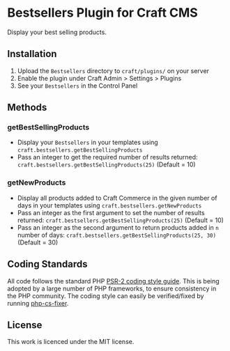 # Bestsellers Plugin for Craft CMS

Display your best selling products.

## Installation

1. Upload the `Bestsellers` directory to `craft/plugins/` on your server
2. Enable the plugin under Craft Admin > Settings > Plugins
3. See your `Bestsellers` in the Control Panel

## Methods

### getBestSellingProducts

- Display your `Bestsellers` in your templates using `craft.bestsellers.getBestSellingProducts`
- Pass an integer to get the required number of results returned: `craft.bestsellers.getBestSellingProducts(25)` (Default = 10)

### getNewProducts

- Display all products added to Craft Commerce in the given number of days in your templates using `craft.bestsellers.getNewProducts`
- Pass an integer as the first argument to set the number of results returned: `craft.bestsellers.getBestSellingProducts(25)` (Default = 10)
- Pass an integer as the second argument to return products added in `n` number of days: `craft.bestsellers.getBestSellingProducts(25, 30)` (Default = 30)

## Coding Standards

All code follows the standard PHP [PSR-2 coding style guide](https://github.com/php-fig/fig-standards/blob/master/accepted/PSR-2-coding-style-guide.md).
This is being adopted by a large number of PHP frameworks, to ensure consistency in the PHP community.
The coding style can easily be verified/fixed by running [php-cs-fixer](http://cs.sensiolabs.org/).

## License

This work is licenced under the MIT license.
